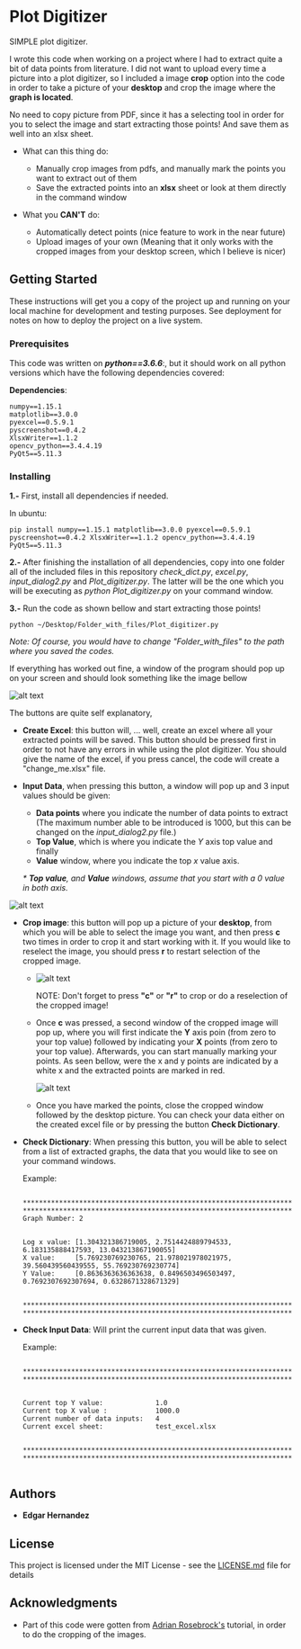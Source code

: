 # Plot Digitizer


SIMPLE plot digitizer.

I wrote this code when working on a project where I had to extract quite a bit of data points from literature. I did not want to upload every time a picture into a plot digitizer, so I included a image **crop** option into the code in order to take a picture of your **desktop** and crop the image where the **graph is located**.

No need to copy picture from PDF, since it has a selecting tool in order for you to select the image and start extracting those points! And save them as well into an xlsx sheet. 

* What can this thing do:
   * Manually crop images from pdfs, and manually mark the points you want to extract out of them
   * Save the extracted points into an **xlsx** sheet or look at them directly in the command window
   
* What you **CAN'T** do:
   * Automatically detect points (nice feature to work in the near future)
   * Upload images of your own (Meaning that it only works with the cropped images from your desktop screen, which I believe is nicer)



## Getting Started

These instructions will get you a copy of the project up and running on your local machine for development and testing purposes. See deployment for notes on how to deploy the project on a live system.

### Prerequisites

This code was written on *__python==3.6.6__*:, but it should work on all python versions which have the following dependencies covered:

**Dependencies**:

```
numpy==1.15.1
matplotlib==3.0.0
pyexcel==0.5.9.1
pyscreenshot==0.4.2
XlsxWriter==1.1.2
opencv_python==3.4.4.19
PyQt5==5.11.3
```

### Installing
__1.-__ First, install all dependencies if needed. 

In ubuntu:

```
pip install numpy==1.15.1 matplotlib==3.0.0 pyexcel==0.5.9.1 pyscreenshot==0.4.2 XlsxWriter==1.1.2 opencv_python==3.4.4.19 PyQt5==5.11.3
```
__2.-__ After finishing the installation of all dependencies, copy into one folder all of the included files in this repository *check_dict.py*, *excel.py*, *input_dialog2.py* and *Plot_digitizer.py*. The latter will be the one which you will be executing as *python Plot_digitizer.py* on your command window. 

__3.-__ Run the code as shown bellow and start extracting those points!

```
python ~/Desktop/Folder_with_files/Plot_digitizer.py
```

_Note: Of course, you would have to change *"Folder_with_files"* to the path where you saved the codes._

If everything has worked out fine, a window of the program should pop up on your screen and should look something like the image bellow

![alt text](https://raw.githubusercontent.com/edghyhdz/plot_digitizer/master/window.jpg)


The buttons are quite self explanatory, 

* **Create Excel**: this button will, ... well, create an excel where all your extracted points will be saved. This button should be pressed first in order to not have any errors in while using the plot digitizer. You should give the name of the excel, if you press cancel, the code will create a "change_me.xlsx" file.



* **Input Data**, when pressing this button, a window will pop up and 3 input values should be given:
  * **Data points** where you indicate the number of data points to extract (The maximum number able to be introduced is 1000, but this can be changed on the _input_dialog2.py_ file.)
  * **Top Value**, which is where you indicate the _Y_ axis top value and finally 
  * **Value** window, where you indicate the top _x_ value axis.

  _* **Top value**, and **Value** windows, assume that you start with a 0 value in both axis._


![alt text](https://raw.githubusercontent.com/edghyhdz/plot_digitizer/master/input_data_points.jpg)
  
* **Crop image**: this button will pop up a picture of your **desktop**, from which you will be able to select the image you want, and then press **c** two times in order to crop it and start working with it. If you would like to reselect the image, you should press **r** to restart selection of the cropped image.

  * ![alt text](https://raw.githubusercontent.com/edghyhdz/plot_digitizer/master/selection_image.jpg)

    NOTE: Don't forget to press **"c"** or **"r"** to crop or do a reselection of the cropped image!
  
  * Once **c** was pressed, a second window of the cropped image will pop up, where you will first indicate the **Y** axis poin (from zero to your top value) followed by indicating your **X** points (from zero to your top value). Afterwards, you can start manually marking your points. As seen bellow, were the x and y points are indicated by a white x and the extracted points are marked in red.
  
  
    ![alt text](https://github.com/edghyhdz/plot_digitizer/blob/master/point_selections.jpg)
  
  * Once you have marked the points, close the cropped window followed by the desktop picture. You can check your data either on the created excel file or by pressing the button **Check Dictionary**.


* **Check Dictionary**: When pressing this button, you will be able to select from a list of extracted graphs, the data that you would like to see on your command windows. 
    
    Example:
  
    ```
    
    ****************************************************************************
    ****************************************************************************
    Graph Number: 2


    Log x value: [1.304321386719005, 2.7514424889794533, 6.183135888417593, 13.043213867190055]
    X value:     [5.769230769230765, 21.978021978021975, 39.560439560439555, 55.769230769230774]
    Y Value:     [0.8636363636363638, 0.8496503496503497, 0.7692307692307694, 0.6328671328671329]


    ****************************************************************************
    ****************************************************************************

    ```
  

* **Check Input Data**:  Will print the current input data that was given.
    
    Example:
  
    ```

    ****************************************************************************
    ****************************************************************************


    Current top Y value:             1.0
    Current top X value :            1000.0
    Current number of data inputs:   4
    Current excel sheet:             test_excel.xlsx


    ****************************************************************************
    ****************************************************************************


    ```


## Authors

* **Edgar Hernandez** 

## License

This project is licensed under the MIT License - see the [LICENSE.md](LICENSE.md) file for details

## Acknowledgments

* Part of this code were gotten from  [Adrian Rosebrock's](https://www.pyimagesearch.com/2015/03/09/capturing-mouse-click-events-with-python-and-opencv/) tutorial, in order to do the cropping of the images.
